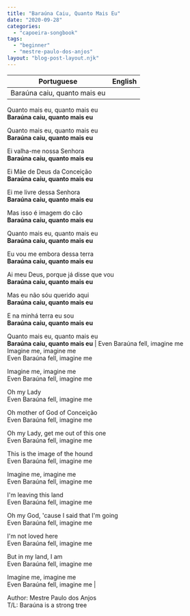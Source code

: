 ```yaml
---
title: "Baraúna Caiu, Quanto Mais Eu"
date: "2020-09-28"
categories: 
  - "capoeira-songbook"
tags: 
  - "beginner"
  - "mestre-paulo-dos-anjos"
layout: "blog-post-layout.njk"
---
```


| Portuguese | English |
| --- | --- |
| Baraúna caiu, quanto mais eu  
Quanto mais eu, quanto mais eu  
**Baraúna caiu, quanto mais eu**  
  
Quanto mais eu, quanto mais eu  
**Baraúna caiu, quanto mais eu**  
  
Ei valha-me nossa Senhora  
**Baraúna caiu, quanto mais eu**  
  
Ei Mãe de Deus da Conceição  
**Baraúna caiu, quanto mais eu**  
  
Ei me livre dessa Senhora  
**Baraúna caiu, quanto mais eu**  
  
Mas isso é imagem do cão  
**Baraúna caiu, quanto mais eu**  
  
Quanto mais eu, quanto mais eu  
**Baraúna caiu, quanto mais eu**  
  
Eu vou me embora dessa terra  
**Baraúna caiu, quanto mais eu**  
  
Ai meu Deus, porque já disse que vou  
**Baraúna caiu, quanto mais eu**  
  
Mas eu não sóu querido aqui  
**Baraúna caiu, quanto mais eu**  
  
E na minhá terra eu sou  
**Baraúna caiu, quanto mais eu**  
  
Quanto mais eu, quanto mais eu  
**Baraúna caiu, quanto mais eu** | Even Baraúna fell, imagine me  
Imagine me, imagine me  
Even Baraúna fell, imagine me  
  
Imagine me, imagine me  
Even Baraúna fell, imagine me  
  
Oh my Lady  
Even Baraúna fell, imagine me  
  
Oh mother of God of Conceição  
Even Baraúna fell, imagine me  
  
Oh my Lady, get me out of this one  
Even Baraúna fell, imagine me  
  
This is the image of the hound  
Even Baraúna fell, imagine me  
  
Imagine me, imagine me  
Even Baraúna fell, imagine me  
  
I'm leaving this land  
Even Baraúna fell, imagine me  
  
Oh my God, 'cause I said that I'm going  
Even Baraúna fell, imagine me  
  
I'm not loved here  
Even Baraúna fell, imagine me  
  
But in my land, I am  
Even Baraúna fell, imagine me  
  
Imagine me, imagine me  
Even Baraúna fell, imagine me |

<figcaption>

Author: Mestre Paulo dos Anjos  
T/L: Baraúna is a strong tree

</figcaption>
